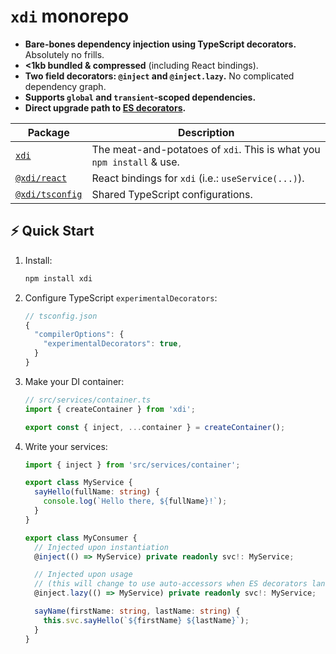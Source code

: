 # `xdi` monorepo

- **Bare-bones dependency injection using TypeScript decorators.** Absolutely no frills.
- **<1kb bundled & compressed** (including React bindings).
- **Two field decorators: `@inject` and `@inject.lazy`.** No complicated dependency graph.
- **Supports `global` and `transient`-scoped dependencies.**
- **Direct upgrade path to [ES decorators](https://github.com/tc39/proposal-decorators).**

| Package                       | Description |
| ----------------------------- | ----------- |
| [`xdi`](./packages/xdi)       | The meat-and-potatoes of `xdi`. This is what you `npm install` & use. |
| [`@xdi/react`](./packages/@xdi/react) | React bindings for `xdi` (i.e.: `useService(...)`). |
| [`@xdi/tsconfig`](./packages/@xdi/tsconfig) | Shared TypeScript configurations. |

## ⚡️ Quick Start

1. Install:

   ```zsh
   npm install xdi
   ```

2. Configure TypeScript `experimentalDecorators`:

   ```js
   // tsconfig.json
   {
     "compilerOptions": {
       "experimentalDecorators": true,
     }
   }
   ```

3. Make your DI container:

   ```ts
   // src/services/container.ts
   import { createContainer } from 'xdi';

   export const { inject, ...container } = createContainer();
   ```

4. Write your services:

   ```ts
   import { inject } from 'src/services/container';

   export class MyService {
     sayHello(fullName: string) {
       console.log(`Hello there, ${fullName}!`);
     }
   }

   export class MyConsumer {
     // Injected upon instantiation
     @inject(() => MyService) private readonly svc!: MyService;

     // Injected upon usage
     // (this will change to use auto-accessors when ES decorators land)
     @inject.lazy(() => MyService) private readonly svc!: MyService;

     sayName(firstName: string, lastName: string) {
       this.svc.sayHello(`${firstName} ${lastName}`);
     }
   }
   ```
